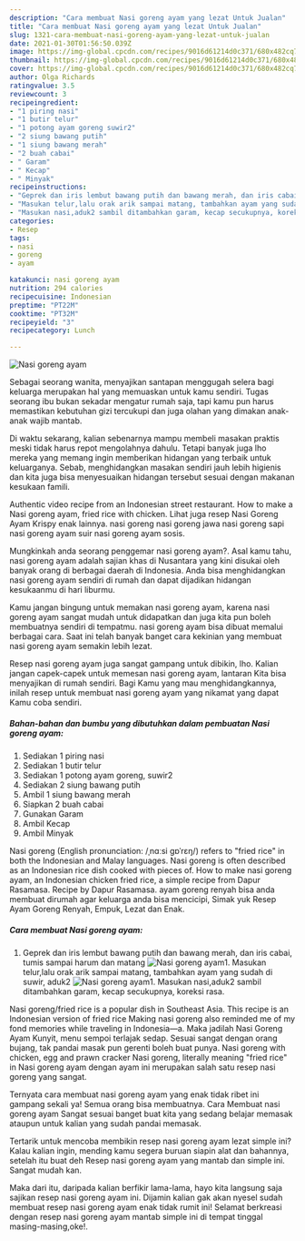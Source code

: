```yaml
---
description: "Cara membuat Nasi goreng ayam yang lezat Untuk Jualan"
title: "Cara membuat Nasi goreng ayam yang lezat Untuk Jualan"
slug: 1321-cara-membuat-nasi-goreng-ayam-yang-lezat-untuk-jualan
date: 2021-01-30T01:56:50.039Z
image: https://img-global.cpcdn.com/recipes/9016d61214d0c371/680x482cq70/nasi-goreng-ayam-foto-resep-utama.jpg
thumbnail: https://img-global.cpcdn.com/recipes/9016d61214d0c371/680x482cq70/nasi-goreng-ayam-foto-resep-utama.jpg
cover: https://img-global.cpcdn.com/recipes/9016d61214d0c371/680x482cq70/nasi-goreng-ayam-foto-resep-utama.jpg
author: Olga Richards
ratingvalue: 3.5
reviewcount: 3
recipeingredient:
- "1 piring nasi"
- "1 butir telur"
- "1 potong ayam goreng suwir2"
- "2 siung bawang putih"
- "1 siung bawang merah"
- "2 buah cabai"
- " Garam"
- " Kecap"
- " Minyak"
recipeinstructions:
- "Geprek dan iris lembut bawang putih dan bawang merah, dan iris cabai, tumis sampai harum dan matang"
- "Masukan telur,lalu orak arik sampai matang, tambahkan ayam yang sudah di suwir, aduk2"
- "Masukan nasi,aduk2 sambil ditambahkan garam, kecap secukupnya, koreksi rasa."
categories:
- Resep
tags:
- nasi
- goreng
- ayam

katakunci: nasi goreng ayam 
nutrition: 294 calories
recipecuisine: Indonesian
preptime: "PT22M"
cooktime: "PT32M"
recipeyield: "3"
recipecategory: Lunch

---
```



![Nasi goreng ayam](https://img-global.cpcdn.com/recipes/9016d61214d0c371/680x482cq70/nasi-goreng-ayam-foto-resep-utama.jpg)

Sebagai seorang wanita, menyajikan santapan menggugah selera bagi keluarga merupakan hal yang memuaskan untuk kamu sendiri. Tugas seorang ibu bukan sekadar mengatur rumah saja, tapi kamu pun harus memastikan kebutuhan gizi tercukupi dan juga olahan yang dimakan anak-anak wajib mantab.

Di waktu  sekarang, kalian sebenarnya mampu membeli masakan praktis meski tidak harus repot mengolahnya dahulu. Tetapi banyak juga lho mereka yang memang ingin memberikan hidangan yang terbaik untuk keluarganya. Sebab, menghidangkan masakan sendiri jauh lebih higienis dan kita juga bisa menyesuaikan hidangan tersebut sesuai dengan makanan kesukaan famili. 

Authentic video recipe from an Indonesian street restaurant. How to make a Nasi goreng ayam, fried rice with chicken. Lihat juga resep Nasi Goreng Ayam Krispy enak lainnya. nasi goreng nasi goreng jawa nasi goreng sapi nasi goreng ayam suir nasi goreng ayam sosis.

Mungkinkah anda seorang penggemar nasi goreng ayam?. Asal kamu tahu, nasi goreng ayam adalah sajian khas di Nusantara yang kini disukai oleh banyak orang di berbagai daerah di Indonesia. Anda bisa menghidangkan nasi goreng ayam sendiri di rumah dan dapat dijadikan hidangan kesukaanmu di hari liburmu.

Kamu jangan bingung untuk memakan nasi goreng ayam, karena nasi goreng ayam sangat mudah untuk didapatkan dan juga kita pun boleh membuatnya sendiri di tempatmu. nasi goreng ayam bisa dibuat memalui berbagai cara. Saat ini telah banyak banget cara kekinian yang membuat nasi goreng ayam semakin lebih lezat.

Resep nasi goreng ayam juga sangat gampang untuk dibikin, lho. Kalian jangan capek-capek untuk memesan nasi goreng ayam, lantaran Kita bisa menyajikan di rumah sendiri. Bagi Kamu yang mau menghidangkannya, inilah resep untuk membuat nasi goreng ayam yang nikamat yang dapat Kamu coba sendiri.

<!--inarticleads1-->

##### Bahan-bahan dan bumbu yang dibutuhkan dalam pembuatan Nasi goreng ayam:

1. Sediakan 1 piring nasi
1. Sediakan 1 butir telur
1. Sediakan 1 potong ayam goreng, suwir2
1. Sediakan 2 siung bawang putih
1. Ambil 1 siung bawang merah
1. Siapkan 2 buah cabai
1. Gunakan  Garam
1. Ambil  Kecap
1. Ambil  Minyak


Nasi goreng (English pronunciation: /ˌnɑːsi ɡɒˈrɛŋ/) refers to &#34;fried rice&#34; in both the Indonesian and Malay languages. Nasi goreng is often described as an Indonesian rice dish cooked with pieces of. How to make nasi goreng ayam, an Indonesian chicken fried rice, a simple recipe from Dapur Rasamasa. Recipe by Dapur Rasamasa. ayam goreng renyah bisa anda membuat dirumah agar keluarga anda bisa mencicipi, Simak yuk Resep Ayam Goreng Renyah, Empuk, Lezat dan Enak. 

<!--inarticleads2-->

##### Cara membuat Nasi goreng ayam:

1. Geprek dan iris lembut bawang putih dan bawang merah, dan iris cabai, tumis sampai harum dan matang
<img src="https://img-global.cpcdn.com/steps/09b8a565d3e49b80/160x128cq70/nasi-goreng-ayam-langkah-memasak-1-foto.jpg" alt="Nasi goreng ayam">1. Masukan telur,lalu orak arik sampai matang, tambahkan ayam yang sudah di suwir, aduk2
<img src="https://img-global.cpcdn.com/steps/9bcb963f515d2798/160x128cq70/nasi-goreng-ayam-langkah-memasak-2-foto.jpg" alt="Nasi goreng ayam">1. Masukan nasi,aduk2 sambil ditambahkan garam, kecap secukupnya, koreksi rasa.


Nasi goreng/fried rice is a popular dish in Southeast Asia. This recipe is an Indonesian version of fried rice Making nasi goreng also reminded me of my fond memories while traveling in Indonesia—a. Maka jadilah Nasi Goreng Ayam Kunyit, menu sempoi terlajak sedap. Sesuai sangat dengan orang bujang, tak pandai masak pun gerenti boleh buat punya. Nasi goreng with chicken, egg and prawn cracker Nasi goreng, literally meaning &#34;fried rice&#34; in Nasi goreng ayam dengan ayam ini merupakan salah satu resep nasi goreng yang sangat. 

Ternyata cara membuat nasi goreng ayam yang enak tidak ribet ini gampang sekali ya! Semua orang bisa membuatnya. Cara Membuat nasi goreng ayam Sangat sesuai banget buat kita yang sedang belajar memasak ataupun untuk kalian yang sudah pandai memasak.

Tertarik untuk mencoba membikin resep nasi goreng ayam lezat simple ini? Kalau kalian ingin, mending kamu segera buruan siapin alat dan bahannya, setelah itu buat deh Resep nasi goreng ayam yang mantab dan simple ini. Sangat mudah kan. 

Maka dari itu, daripada kalian berfikir lama-lama, hayo kita langsung saja sajikan resep nasi goreng ayam ini. Dijamin kalian gak akan nyesel sudah membuat resep nasi goreng ayam enak tidak rumit ini! Selamat berkreasi dengan resep nasi goreng ayam mantab simple ini di tempat tinggal masing-masing,oke!.

